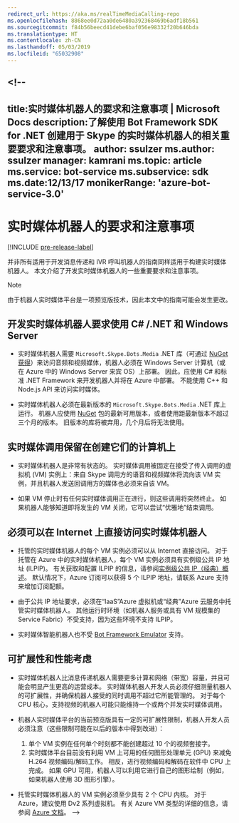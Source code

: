 ```yaml
---
redirect_url: https://aka.ms/realTimeMediaCalling-repo
ms.openlocfilehash: 8868ee0d72aa0de6480a392368469b6adf18b561
ms.sourcegitcommit: f84b56beecd41debe6baf056e98332f20b646bda
ms.translationtype: HT
ms.contentlocale: zh-CN
ms.lasthandoff: 05/03/2019
ms.locfileid: "65032908"
---
```

<a name="--"></a><!--
---
title:实时媒体机器人的要求和注意事项 | Microsoft Docs description:了解使用 Bot Framework SDK for .NET 创建用于 Skype 的实时媒体机器人的相关重要要求和注意事项。
author: ssulzer ms.author: ssulzer manager: kamrani ms.topic: article ms.service: bot-service ms.subservice: sdk ms.date:12/13/17 monikerRange: 'azure-bot-service-3.0'
---

# <a name="requirements-and-considerations-for-real-time-media-bots"></a>实时媒体机器人的要求和注意事项

[!INCLUDE [pre-release-label](../includes/pre-release-label-v3.md)]

并非所有适用于开发消息传递和 IVR 呼叫机器人的指南同样适用于构建实时媒体机器人。 本文介绍了开发实时媒体机器人的一些重要要求和注意事项。 

> [!NOTE]
> 由于机器人实时媒体平台是一项预览版技术，因此本文中的指南可能会发生更改。

## <a name="real-time-media-bot-development-requires-cnet-and-windows-server"></a>开发实时媒体机器人要求使用 C# /.NET 和 Windows Server

- 实时媒体机器人需要 `Microsoft.Skype.Bots.Media` .NET 库（可通过 <a href="https://www.nuget.org/" target="_blank">NuGet 获得</a>）来访问音频和视频媒体，机器人必须在 Windows Server 计算机（或在 Azure 中的 Windows Server 来宾 OS）上部署。 因此，应使用 C# 和标准 .NET Framework 来开发机器人并将在 Azure 中部署。 不能使用 C++ 和 Node.js API 来访问实时媒体。

- 实时媒体机器人必须在最新版本的 `Microsoft.Skype.Bots.Media` .NET 库上运行。 机器人应使用 <a href="https://www.nuget.org/" target="_blank">NuGet</a> 包的最新可用版本，或者使用距最新版本不超过三个月的版本。 旧版本的库将被弃用，几个月后将无法使用。

## <a name="real-time-media-calls-stay-on-the-machine-where-they-were-created"></a>实时媒体调用保留在创建它们的计算机上

- 实时媒体机器人是非常有状态的。 实时媒体调用被固定在接受了传入调用的虚拟机 (VM) 实例上：来自 Skype 调用方的语音和视频媒体将流向该 VM 实例，并且机器人发送回调用方的媒体也必须来自该 VM。

- 如果 VM 停止时有任何实时媒体调用正在进行，则这些调用将突然终止。 如果机器人能够知道即将发生的 VM 关闭，它可以尝试“优雅地”结束调用。

## <a name="real-time-media-bots-must-be-directly-accessible-on-the-internet"></a>必须可以在 Internet 上直接访问实时媒体机器人

- 托管的实时媒体机器人的每个 VM 实例必须可以从 Internet 直接访问。 对于托管在 Azure 中的实时媒体机器人，每个 VM 实例必须具有实例级公共 IP 地址 (ILPIP)。 有关获取和配置 ILPIP 的信息，请参阅<a href="/azure/virtual-network/virtual-networks-instance-level-public-ip" target="_blank">实例级公共 IP（经典）概述</a>。 默认情况下，Azure 订阅可以获得 5 个 ILPIP 地址，请联系 Azure 支持来增加订阅配额。

- 由于公共 IP 地址要求，必须在“IaaS”Azure 虚拟机或“经典”Azure 云服务中托管实时媒体机器人。 其他运行时环境（如机器人服务或具有 VM 规模集的 Service Fabric）不受支持，因为这些环境不支持 ILPIP。

- 实时媒体智能机器人也不受 [Bot Framework Emulator](../bot-service-debug-emulator.md) 支持。

## <a name="scalability-and-performance-considerations"></a>可扩展性和性能考虑

- 实时媒体机器人比消息传递机器人需要更多计算和网络（带宽）容量，并且可能会明显产生更高的运营成本。 实时媒体机器人开发人员必须仔细测量机器人的可扩展性，并确保机器人接受的同时调用不超过它所能管理的。 对于每个 CPU 核心，支持视频的机器人可能只能维持一个或两个并发实时媒体调用。

- 机器人实时媒体平台的当前预览版具有一定的可扩展性限制，机器人开发人员必须注意（这些限制可能在以后的版本中得到改进）： 
  1. 单个 VM 实例在任何单个时刻都不能创建超过 10 个的视频套接字。
  2. 实时媒体平台目前没有利用 VM 上可用的任何图形处理单元 (GPU) 来减免 H.264 视频编码/解码工作。 相反，进行视频编码和解码在软件中 CPU 上完成。 如果 GPU 可用，机器人可以利用它进行自己的图形绘制（例如，如果机器人使用 3D 图形引擎）。

- 托管实时媒体机器人的 VM 实例必须至少具有 2 个 CPU 内核。 对于 Azure，建议使用 Dv2 系列虚拟机。 有关 Azure VM 类型的详细的信息，请参阅 <a href="/azure/virtual-machines/windows/sizes-general" target="_blank">Azure 文档</a>。 
-->